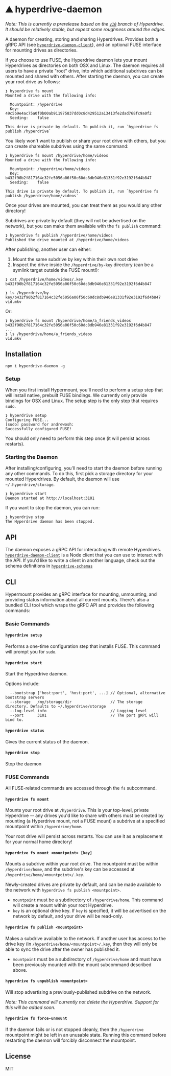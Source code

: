 # ⛰️ hyperdrive-daemon
*Note: This is currently a prerelease based on the [`v10`](https://github.com/mafintosh/hyperdrive/tree/v10) branch of Hyperdrive. It should be relatively stable, but expect some roughness around the edges.*

A daemon for creating, storing and sharing Hyperdrives. Provides both a gRPC API (see [`hyperdrive-daemon-client`](https://github.com/andrewosh/hyperdrive-daemon-client)), and an optional FUSE interface for mounting drives as directories.

If you choose to use FUSE, the Hyperdrive daemon lets your mount Hyperdrives as directories on both OSX and Linux. The daemon requires all users to have a private "root" drive, into which additional subdrives can be mounted and shared with others. After starting the daemon, you can create your root drive as follows:
```
❯ hyperdrive fs mount
Mounted a drive with the following info:

  Mountpoint: /hyperdrive 
  Key:        49c5b9e4ac75a0f0b00ab911975837dd0c8d429512a13413fe2dad768fc9a0f2 
  Seeding:    false

This drive is private by default. To publish it, run `hyperdrive fs publish /hyperdrive` 
```

You likely won't want to publish or share your root drive with others, but you can create shareable subdrives using the same command:
```
❯ hyperdrive fs mount /hyperdrive/home/videos
Mounted a drive with the following info:

  Mountpoint: /hyperdrive/home/videos 
  Key:        b432f90b2f817164c32fe5056a06f50c60dc8db946e81331f92e3192f6d4b847 
  Seeding:    false

This drive is private by default. To publish it, run `hyperdrive fs publish /hyperdrive/home/videos` 
```

Once your drives are mounted, you can treat them as you would any other directory!

Subdrives are private by default (they will not be advertised on the network), but you can make them available with the `fs publish` command:
```
❯ hyperdrive fs publish /hyperdrive/home/videos
Published the drive mounted at /hyperdrive/home/videos
```

After publishing, another user can either:
1. Mount the same subdrive by key within their own root drive
2. Inspect the drive inside the `/hyperdrive/by-key` directory (can be a symlink target outside the FUSE mount!):
```
❯ cat /hyperdrive/home/videos/.key  
b432f90b2f817164c32fe5056a06f50c60dc8db946e81331f92e3192f6d4b847

❯ ls /hyperdrive/by-key/b432f90b2f817164c32fe5056a06f50c60dc8db946e81331f92e3192f6d4b847
vid.mkv
```
Or:
```
❯ hyperdrive fs mount /hyperdrive/home/a_friends_videos b432f90b2f817164c32fe5056a06f50c60dc8db946e81331f92e3192f6d4b847
...
❯ ls /hyperdrive/home/a_friends_videos 
vid.mkv
```

## Installation
```
npm i hyperdrive-daemon -g
```

### Setup

When you first install Hypermount, you'll need to perform a setup step that will install native, prebuilt FUSE bindings. We currently only provide bindings for OSX and Linux. The setup step is the only step that requires `sudo`.
```
❯ hyperdrive setup
Configuring FUSE...
[sudo] password for andrewosh:
Successfully configured FUSE!
```

You should only need to perform this step once (it will persist across restarts).

### Starting the Daemon

After installing/configuring, you'll need to start the daemon before running any other commands. To do this, first pick a storage directory for your mounted Hyperdrives. By default, the daemon will use `~/.hyperdrive/storage`.

```
❯ hyperdrive start
Daemon started at http://localhost:3101
```

If you want to stop the daemon, you can run:
```
❯ hyperdrive stop
The Hyperdrive daemon has been stopped.
```

## API
The daemon exposes a gRPC API for interacting with remote Hyperdrives. [`hyperdrive-daemon-client`](https://github.com/andrewosh/hyperdrive-daemon-client) is a Node client that you can use to interact with the API. If you'd like to write a client in another language, check out the schema definitions in [`hyperdrive-schemas`](https://github.com/andrewosh/hyperdrive-schemas)

## CLI

Hypermount provides an gRPC interface for mounting, unmounting, and providing status information about all current mounts. There's also a bundled CLI tool which wraps the gRPC API and provides the following commands:

### Basic Commands 
#### `hyperdrive setup`
Performs a one-time configuration step that installs FUSE. This command will prompt you for `sudo`.

#### `hyperdrive start`
Start the Hyperdrive daemon.

Options include:
```
  --bootstrap ['host:port', 'host:port', ...] // Optional, alternative bootstrap servers
  --storage   /my/storage/dir                 // The storage directory. Defaults to ~/.hyperdrive/storage
  --log-level info                            // Logging level
  --port      3101                            // The port gRPC will bind to.
```

#### `hyperdrive status`
Gives the current status of the daemon.

#### `hyperdrive stop`
Stop the daemon

### FUSE Commands
All FUSE-related commands are accessed through the `fs` subcommand. 

#### `hyperdrive fs mount`
Mounts your root drive at `/hyperdrive`. This is your top-level, private Hyperdrive -- any drives you'd like to share with others must be created by mounting (a Hyperdrive mount, not a FUSE mount) a subdrive at a specified mountpoint within `/hyperdrive/home`.

Your root drive will persist across restarts. You can use it as a replacement for your normal home directory!

#### `hyperdrive fs mount <mountpoint> [key]`
Mounts a subdrive within your root drive. The mountpoint must be within `/hyperdrive/home`, and the subdrive's key can be accessed at `/hyperdrive/home/<mountpoint>/.key`.

Newly-created drives are private by default, and can be made available to the network with `hyperdrive fs publish <mountpoint>`.

- `mountpoint` must be a subdirectory of `/hyperdrive/home`. This command will create a mount within your root Hyperdrive.
- `key` is an optional drive key. If `key` is specified, it will be advertised on the network by default, and your drive will be read-only.

#### `hyperdrive fs publish <mountpoint>`
Makes a subdrive available to the network. If another user has access to the drive key (in `/hyperdrive/home/<mountpoint>/.key`, then they will only be able to sync the drive after the owner has published it.

- `mountpoint` must be a subdirectory of `/hyperdrive/home` and must have been previously mounted with the mount subcommand described above.

#### `hyperdrive fs unpublish <mountpoint>`
Will stop advertising a previously-published subdrive on the network.

*Note: This command will currently not delete the Hyperdrive. Support for this will be added soon.*

#### `hyperdrive fs force-unmount`
If the daemon fails or is not stopped cleanly, then the `/hyperdrive` mountpoint might be left in an unusable state. Running this command before restarting the daemon will forcibly disconnect the mountpoint.

## License

MIT
